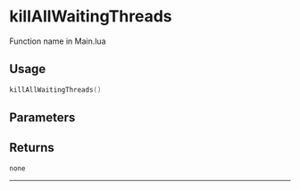# killAllWaitingThreads
Function name in Main.lua
## Usage
```lua
killAllWaitingThreads()
```
## Parameters

## Returns
`none`

---